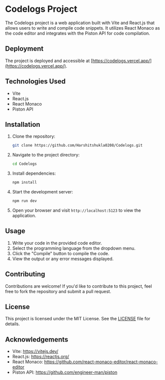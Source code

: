 # Codelogs Project

The Codelogs project is a web application built with Vite and React.js that allows users to write and compile code snippets. It utilizes React Monaco as the code editor and integrates with the Piston API for code compilation.

## Deployment

The project is deployed and accessible at [https://codelogs.vercel.app/](https://codelogs.vercel.app/).

## Technologies Used

- Vite
- React.js
- React Monaco
- Piston API

## Installation

1. Clone the repository:

    ```bash
    git clone https://github.com/Harshitshukla0208/Codelogs.git
    ```

2. Navigate to the project directory:

    ```bash
    cd Codelogs
    ```

3. Install dependencies:

    ```bash
    npm install
    ```

4. Start the development server:

    ```bash
    npm run dev
    ```

5. Open your browser and visit `http://localhost:5123` to view the application.

## Usage

1. Write your code in the provided code editor.
2. Select the programming language from the dropdown menu.
3. Click the "Compile" button to compile the code.
4. View the output or any error messages displayed.

## Contributing

Contributions are welcome! If you'd like to contribute to this project, feel free to fork the repository and submit a pull request.

## License

This project is licensed under the MIT License. See the [LICENSE](LICENSE) file for details.

## Acknowledgements

- Vite: https://vitejs.dev/
- React.js: https://reactjs.org/
- React Monaco: https://github.com/react-monaco-editor/react-monaco-editor
- Piston API: https://github.com/engineer-man/piston